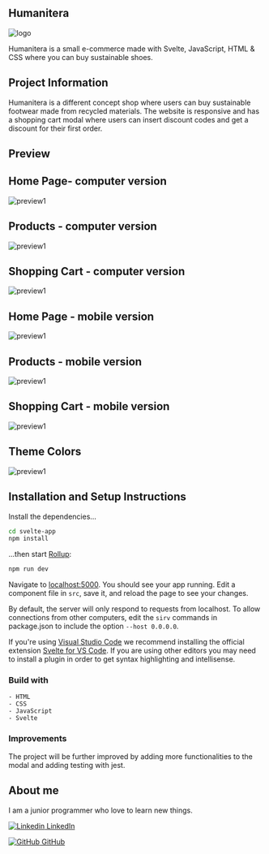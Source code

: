 ## Humanitera 

![logo](src/images/logo.png)

Humanitera is a small e-commerce made with Svelte, JavaScript, HTML & CSS where you can buy sustainable shoes.

## Project Information

Humanitera is a different concept shop where users can buy sustainable footwear made from recycled materials.
The website is responsive and has a shopping cart modal where users can insert discount codes and get a discount for their first order. 

## Preview


## Home Page- computer version
![preview1](src/images/preview_desktop1.png)

## Products - computer version
![preview1](src/images/preview_desktop2.png)

## Shopping Cart - computer version
![preview1](src/images/preview_desktop3.png)

## Home Page - mobile version
![preview1](src/images/preview_phone1.png)

##  Products  - mobile version
![preview1](src/images/preview_phone2.png)

## Shopping Cart - mobile version
![preview1](src/images/preview_phone3.png)

## Theme Colors 
![preview1](src/images/theme_colors.png)

## Installation and Setup Instructions

Install the dependencies...

```bash
cd svelte-app
npm install
```

...then start [Rollup](https://rollupjs.org):

```bash
npm run dev
```

Navigate to [localhost:5000](http://localhost:5000). You should see your app running. Edit a component file in `src`, save it, and reload the page to see your changes.

By default, the server will only respond to requests from localhost. To allow connections from other computers, edit the `sirv` commands in package.json to include the option `--host 0.0.0.0`.

If you're using [Visual Studio Code](https://code.visualstudio.com/) we recommend installing the official extension [Svelte for VS Code](https://marketplace.visualstudio.com/items?itemName=svelte.svelte-vscode). If you are using other editors you may need to install a plugin in order to get syntax highlighting and intellisense.


### Build with

    - HTML
    - CSS
    - JavaScript
    - Svelte 


### Improvements

The project will be further improved by adding more functionalities to the modal and adding testing with jest.

## About me

I am a junior programmer who love to learn new things.

[![Linkedin](https://i.stack.imgur.com/gVE0j.png) LinkedIn](https://www.linkedin.com/in/marta-louridob/?locale=en_US/)
&nbsp;

[![GitHub](https://i.stack.imgur.com/tskMh.png) GitHub](https://github.com/MartaLourido)
